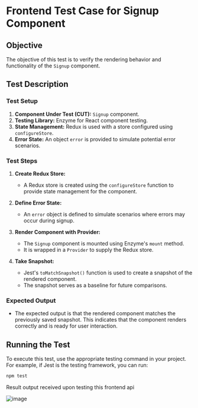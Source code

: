 # Frontend Test Case for Signup Component

## Objective

The objective of this test is to verify the rendering behavior and functionality of the `Signup` component.

## Test Description

### Test Setup

1. **Component Under Test (CUT):** `Signup` component.
2. **Testing Library:** Enzyme for React component testing.
3. **State Management:** Redux is used with a store configured using `configureStore`.
4. **Error State:** An object `error` is provided to simulate potential error scenarios.

### Test Steps

1. **Create Redux Store:**
   - A Redux store is created using the `configureStore` function to provide state management for the component.

2. **Define Error State:**
   - An `error` object is defined to simulate scenarios where errors may occur during signup.

3. **Render Component with Provider:**
   - The `Signup` component is mounted using Enzyme's `mount` method.
   - It is wrapped in a `Provider` to supply the Redux store.

4. **Take Snapshot:**
   - Jest's `toMatchSnapshot()` function is used to create a snapshot of the rendered component.
   - The snapshot serves as a baseline for future comparisons.

### Expected Output

- The expected output is that the rendered component matches the previously saved snapshot. This indicates that the component renders correctly and is ready for user interaction.

## Running the Test

To execute this test, use the appropriate testing command in your project. For example, if Jest is the testing framework, you can run:

```bash
npm test
```

Result output received upon testing this frontend api

![image](https://github.com/drs1951/CSC510_Group31/assets/85347670/10a7d341-35f7-44be-9b49-9c78181eed10)

